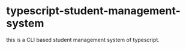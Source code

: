 # typescript-student-management-system
this is a CLI based student management system of typescript.
